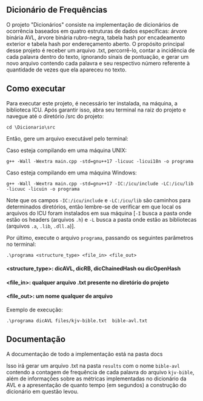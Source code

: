 ## Dicionário de Frequências
O projeto "Dicionários" consiste na implementação de dicionários de ocorrência baseados em quatro estruturas de dados específicas: árvore binária AVL, árvore binária rubro-negra, tabela hash por encadeamento exterior e tabela hash por endereçamento aberto. O propósito principal desse projeto é receber um arquivo .txt, percorrê-lo, contar a incidência de cada palavra dentro do texto, ignorando sinais de pontuação, e gerar um novo arquivo contendo cada palavra e seu respectivo número referente à quantidade de vezes que ela apareceu no texto. 

## Como executar
Para executar este projeto, é necessário ter instalada, na máquina, a biblioteca ICU. Após garantir isso, abra seu terminal na raiz do projeto e navegue até o diretório /src do projeto:

`cd \Dicionario\src`

Então, gere um arquivo executável pelo terminal:

Caso esteja compilando em uma máquina UNIX:

`g++ -Wall -Wextra main.cpp -std=gnu++17 -licuuc -licui18n -o programa`

Caso esteja compilando em uma máquina Windows:

`g++ -Wall -Wextra main.cpp -std=gnu++17 -IC:/icu/include -LC:/icu/lib -licuuc -licuin -o programa`

Note que os campos `-IC:/icu/include` e `-LC:/icu/lib` são caminhos para determinados diretórios, então lembre-se de verificar em que local os arquivos do ICU foram instalados em sua máquina [`-I` busca a pasta onde estão os headers (arquivos `.h`) e `-L` busca a pasta onde estão as bibliotecas (arquivos `.a`, `.lib`, `.dll.a`)].

Por último, execute o arquivo `programa`, passando os seguintes parâmetros no terminal:

`.\programa <structure_type> <file_in> <file_out>`

#### \<structure_type\>: dicAVL, dicRB, dicChainedHash ou dicOpenHash
#### \<file_in\>: qualquer arquivo .txt presente no diretório do projeto
#### \<file_out\>: um nome qualquer de arquivo

Exemplo de execução:

`.\programa dicAVL files/kjv-bible.txt  bible-avl.txt`

## Documentação
A documentação de todo a implementação está na pasta docs



Isso irá gerar um arquivo .txt na pasta `results` com o nome `bible-avl` contendo a contagem de frequência de cada palavra do arquivo `kjv-bible`, além de informações sobre as métricas implementadas no dicionário da AVL e a apresentação de quanto tempo (em segundos) a construção do dicionário em questão levou.
